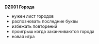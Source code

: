 **DZ001 Города**
* нужен лист городов
* распозновать последние буквы
* избежать повторений
* проигрыш когда заканчиваются города
* новая игра
